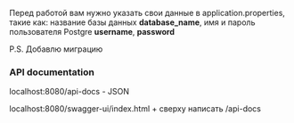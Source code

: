 Перед работой вам нужно указать свои данные в application.properties, такие как: название базы данных **database_name**, имя и пароль пользователя Postgre **username**, **password**

P.S. Добавлю миграцию

### API documentation

localhost:8080/api-docs - JSON

localhost:8080/swagger-ui/index.html + сверху написать /api-docs




